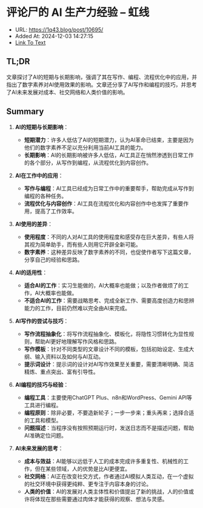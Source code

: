 # 评论尸的 AI 生产力经验 – 虹线
- URL: https://1q43.blog/post/10695/
- Added At: 2024-12-03 14:27:15
- [Link To Text](2024-12-03-评论尸的-ai-生产力经验-–-虹线_raw.md)

## TL;DR
文章探讨了AI的短期与长期影响，强调了其在写作、编程、流程优化中的应用，并指出了数字素养对AI使用效果的影响。文章还分享了AI写作和编程的技巧，并思考了AI未来发展对成本、社交网络和人类价值的影响。

## Summary
1. **AI的短期与长期影响**：
   - **短期潜力**：许多人低估了AI的短期潜力，认为AI革命已结束，主要是因为他们的数字素养不足以充分利用当前AI工具的能力。
   - **长期影响**：AI的长期影响被许多人低估，AI工具正在悄然渗透到日常工作的各个部分，从写作到编程，从流程优化到内容创作。

2. **AI在工作中的应用**：
   - **写作与编程**：AI工具已经成为日常工作中的重要帮手，帮助完成从写作到编程的各种任务。
   - **流程优化与内容创作**：AI工具在流程优化和内容创作中也发挥了重要作用，提高了工作效率。

3. **AI使用的差异**：
   - **使用程度**：不同的人对AI工具的使用程度和感受存在巨大差异，有些人将其视为简单助手，而有些人则用它开辟全新可能。
   - **数字素养**：这种差异反映了数字素养的不同，也促使作者写下这篇文章，分享自己的经验和思路。

4. **AI的适用性**：
   - **适合AI的工作**：实习生能做的，AI大概率也能做；以及作者做烦了的工作，AI大概率也能做。
   - **不适合AI的工作**：需要战略思考、完成全新工作、需要高度创造力和思辨能力的工作，目前仍然难以完全由AI来完成。

5. **AI写作的尝试与技巧**：
   - **写作流程抽象化**：将写作流程抽象化、模板化，将隐性习惯转化为显性规则，帮助AI更好地理解写作风格和思路。
   - **写作模板**：针对不同类型的文章设计不同的模板，包括初始设定、生成大纲、输入资料以及如何与AI互动。
   - **提示词设计**：提示词的设计对AI写作效果至关重要，需要清晰明确、简洁精炼、重点突出、富有引导性。

6. **AI编程的技巧与经验**：
   - **编程工具**：主要使用ChatGPT Plus、n8n和WordPress、Gemini API等工具进行编程。
   - **编程原则**：除非必要，不要造新轮子；一步一步来；重头再来；选择合适的工具和模型。
   - **问题描述**：当程序没有按照预期运行时，发送日志而不是描述问题，帮助AI准确定位问题。

7. **AI未来发展的思考**：
   - **成本与效益**：AI能够以远低于人工的成本完成许多重复性、机械性的工作，但在某些领域，人的优势是比AI更便宜。
   - **社交网络**：AI正在改变社交方式，作者通过AI模拟人类互动，在一个虚拟的社交环境中获得更纯粹、更专注于内容本身的讨论。
   - **人类的价值**：AI的发展对人类主体性和价值提出了新的挑战，人的价值或许将体现在那些需要通过肉体才能获得的观察、想法与灵感。
